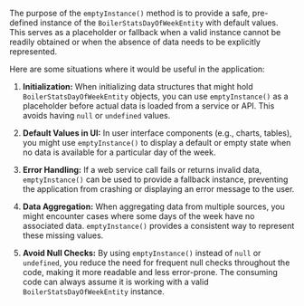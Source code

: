 The purpose of the `emptyInstance()` method is to provide a safe, pre-defined instance of the `BoilerStatsDayOfWeekEntity` with default values. This serves as a placeholder or fallback when a valid instance cannot be readily obtained or when the absence of data needs to be explicitly represented.

Here are some situations where it would be useful in the application:

1. **Initialization:**  When initializing data structures that might hold `BoilerStatsDayOfWeekEntity` objects, you can use `emptyInstance()` as a placeholder before actual data is loaded from a service or API. This avoids having `null` or `undefined` values.

2. **Default Values in UI:**  In user interface components (e.g., charts, tables), you might use `emptyInstance()` to display a default or empty state when no data is available for a particular day of the week.

3. **Error Handling:**  If a web service call fails or returns invalid data, `emptyInstance()` can be used to provide a fallback instance, preventing the application from crashing or displaying an error message to the user.

4. **Data Aggregation:** When aggregating data from multiple sources, you might encounter cases where some days of the week have no associated data.  `emptyInstance()` provides a consistent way to represent these missing values.

5. **Avoid Null Checks:**  By using `emptyInstance()` instead of `null` or `undefined`, you reduce the need for frequent null checks throughout the code, making it more readable and less error-prone.  The consuming code can always assume it is working with a valid `BoilerStatsDayOfWeekEntity` instance.